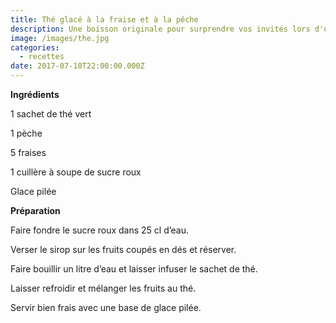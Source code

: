 ```yaml
---
title: Thé glacé à la fraise et à la pêche
description: Une boisson originale pour surprendre vos invités lors d'une pause thé !
image: /images/the.jpg
categories:
  - recettes
date: 2017-07-18T22:00:00.000Z
---
```

**Ingrédients**

1 sachet de thé vert

1 pèche

5 fraises

1 cuillère à soupe de sucre roux

Glace pilée



**Préparation**

Faire fondre le sucre roux dans 25 cl d’eau.

Verser le sirop sur les fruits coupés en dés et réserver.

Faire bouillir un litre d’eau et laisser infuser le sachet de thé.

Laisser refroidir et mélanger les fruits au thé.

Servir bien frais avec une base de glace pilée.





